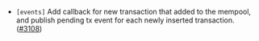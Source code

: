 - `[events]` Add callback for new transaction that added to the mempool, and publish pending tx event for each newly inserted transaction.
  ([\#3108](https://github.com/cometbft/cometbft/issues/3108))

